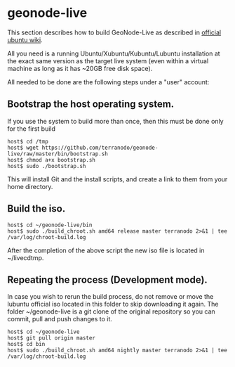 # geonode-live

This section describes how to build GeoNode-Live as described in [official ubuntu wiki](https://help.ubuntu.com/community/LiveCDCustomization).

All you need is a running Ubuntu/Xubuntu/Kubuntu/Lubuntu installation at the exact same version as the target live system (even within a virtual machine as long as it has ~20GB free disk space).

All needed to be done are the following steps under a "user" account:

## Bootstrap the host operating system.

If you use the system to build more than once, then this must be done only for the first build

	host$ cd /tmp
	host$ wget https://github.com/terranodo/geonode-live/raw/master/bin/bootstrap.sh
	host$ chmod a+x bootstrap.sh
	host$ sudo ./bootstrap.sh

This will install Git and the install scripts, and create a link to them from your home directory.

## Build the iso.

	host$ cd ~/geonode-live/bin
	host$ sudo ./build_chroot.sh amd64 release master terranodo 2>&1 | tee /var/log/chroot-build.log

After the completion of the above script the new iso file is located in ~/livecdtmp.

## Repeating the process (Development mode).

In case you wish to rerun the build process, do not remove or move the lubuntu official iso located in this folder to skip downloading it again.
The folder ~/geonode-live is a git clone of the original repository so you can commit, pull and push changes to it.

	host$ cd ~/geonode-live
	host$ git pull origin master
	host$ cd bin
	host$ sudo ./build_chroot.sh amd64 nightly master terranodo 2>&1 | tee /var/log/chroot-build.log
